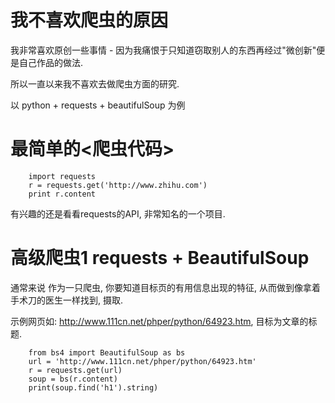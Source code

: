 
# 我不喜欢爬虫的原因

我非常喜欢原创一些事情 - 因为我痛恨于只知道窃取别人的东西再经过"微创新"便是自己作品的做法.

所以一直以来我不喜欢去做爬虫方面的研究.



以 python + requests + beautifulSoup 为例

# 最简单的<爬虫代码>


```python3
    import requests
    r = requests.get('http://www.zhihu.com')
    print r.content
```

有兴趣的还是看看requests的API, 非常知名的一个项目.


# 高级爬虫1 requests + BeautifulSoup

通常来说 作为一只爬虫, 你要知道目标页的有用信息出现的特征, 从而做到像拿着手术刀的医生一样找到, 摄取.

示例网页如: http://www.111cn.net/phper/python/64923.htm, 目标为文章的标题.

```python3
    from bs4 import BeautifulSoup as bs
    url = 'http://www.111cn.net/phper/python/64923.htm'
    r = requests.get(url)
    soup = bs(r.content)
    print(soup.find('h1').string)
```

